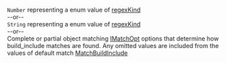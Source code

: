 `Number` representing a enum value of [regexKind](/enums/enums.regexkind.html)  
--or--  
`String` representing a enum value of [regexKind](/enums/enums.regexkind.html)  
--or--  
Complete or partial object matching [IMatchOpt](/interfaces/_modules_interfaces_.imatchopt.html) options that determine how build_include matches are found.
Any omitted values are included from the values of default match [MatchBuildInclude](/classes/matchoptions.matchbuildinclude.html)  